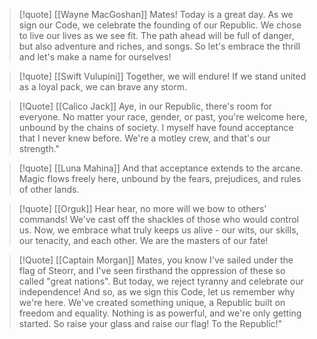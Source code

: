 > [!quote] [[Wayne MacGoshan]]
> Mates! Today is a great day. As we sign our Code, we celebrate the founding of our Republic. We chose to live our lives as we see fit. The path ahead will be full of danger, but also adventure and riches, and songs.  So let's embrace the thrill and let's make a name for ourselves! 

> [!quote] [[Swift Vulupini]]
> Together, we will endure! If we stand united as a loyal pack, we can brave any storm.

> [!Quote] [[Calico Jack]]
> Aye, in our Republic, there's room for everyone. No matter your race, gender, or past, you're welcome here, unbound by the chains of society. I myself have found acceptance that I never knew before. We're a motley crew, and that's our strength."

> [!quote] [[Luna Mahina]]
> And that acceptance extends to the arcane. Magic flows freely here, unbound by the fears, prejudices, and rules of other lands. 

> [!quote] [[Orguk]]
> Hear hear, no more will we bow to others' commands! We've cast off the shackles of those who would control us. Now, we embrace what truly keeps us alive - our wits, our skills, our tenacity, and each other. We are the masters of our fate!

> [!Quote] [[Captain Morgan]]
> Mates, you know I've sailed under the flag of Steorr, and I've seen firsthand the oppression of these so called "great nations". But today, we reject tyranny and celebrate our independence! And so, as we sign this Code, let us remember why we're here. We've created something unique, a Republic built on freedom and equality. Nothing is as powerful, and we're only getting started. So raise your glass and raise our flag! To the Republic!"

